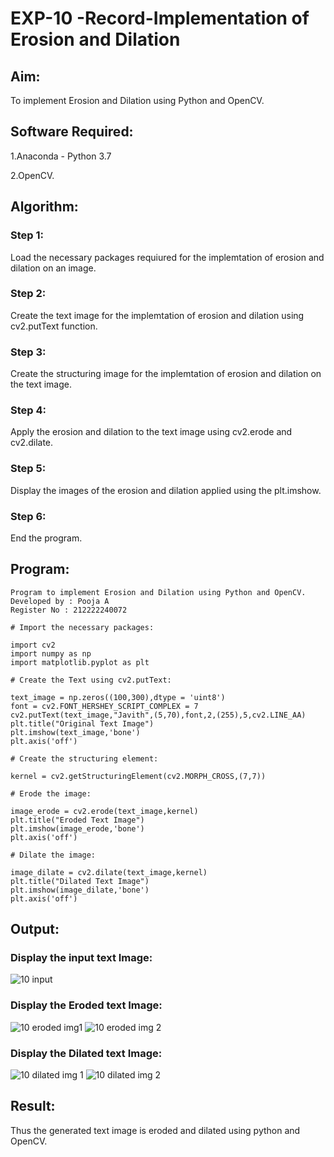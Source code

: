 # EXP-10 -Record-Implementation of Erosion and Dilation
## Aim:
To implement Erosion and Dilation using Python and OpenCV.

## Software Required:
1.Anaconda - Python 3.7

2.OpenCV.

## Algorithm:
### Step 1:
Load the necessary packages requiured for the implemtation of erosion and dilation on an image.

### Step 2:
Create the text image for the implemtation of erosion and dilation using cv2.putText function.

### Step 3:
Create the structuring image for the implemtation of erosion and dilation on the text image.

### Step 4:
Apply the erosion and dilation to the text image using cv2.erode and cv2.dilate.

### Step 5:
Display the images of the erosion and dilation applied using the plt.imshow.

### Step 6:
End the program.

## Program:
```
Program to implement Erosion and Dilation using Python and OpenCV.
Developed by : Pooja A
Register No : 212222240072
```

```
# Import the necessary packages:

import cv2
import numpy as np
import matplotlib.pyplot as plt
```
```
# Create the Text using cv2.putText:

text_image = np.zeros((100,300),dtype = 'uint8')
font = cv2.FONT_HERSHEY_SCRIPT_COMPLEX = 7
cv2.putText(text_image,"Javith",(5,70),font,2,(255),5,cv2.LINE_AA)
plt.title("Original Text Image")
plt.imshow(text_image,'bone')
plt.axis('off')
```
```
# Create the structuring element:

kernel = cv2.getStructuringElement(cv2.MORPH_CROSS,(7,7))
```
```
# Erode the image:

image_erode = cv2.erode(text_image,kernel)
plt.title("Eroded Text Image")
plt.imshow(image_erode,'bone')
plt.axis('off')
```
```
# Dilate the image:

image_dilate = cv2.dilate(text_image,kernel)
plt.title("Dilated Text Image")
plt.imshow(image_dilate,'bone')
plt.axis('off')
```

## Output:
### Display the input text Image:
![10 input](https://github.com/poojaanbu0/EROSION-AND-DILATION/assets/119390329/25160446-ca54-4621-b26e-f77a61070791)

### Display the Eroded text Image:
![10 eroded img1](https://github.com/poojaanbu0/EROSION-AND-DILATION/assets/119390329/41a820c0-eb7d-4aec-b00c-775308c44425)
![10 eroded img 2](https://github.com/poojaanbu0/EROSION-AND-DILATION/assets/119390329/43de7ac6-b828-43fe-b171-22da0e5940ca)

### Display the Dilated text Image:
![10 dilated img 1](https://github.com/poojaanbu0/EROSION-AND-DILATION/assets/119390329/c5a7206a-884f-4a1b-91b2-d3a75a0084e1)
![10 dilated img 2](https://github.com/poojaanbu0/EROSION-AND-DILATION/assets/119390329/09d47463-39d8-461e-9fc7-76bd0f2dd254)


## Result:
Thus the generated text image is eroded and dilated using python and OpenCV.
